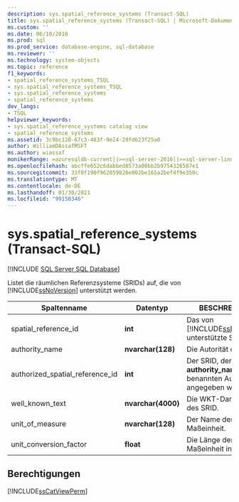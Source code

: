 ```yaml
---
description: sys.spatial_reference_systems (Transact-SQL)
title: sys.spatial_reference_systems (Transact-SQL) | Microsoft-Dokumentation
ms.custom: ''
ms.date: 06/10/2016
ms.prod: sql
ms.prod_service: database-engine, sql-database
ms.reviewer: ''
ms.technology: system-objects
ms.topic: reference
f1_keywords:
- spatial_reference_systems_TSQL
- sys.spatial_reference_systems_TSQL
- sys.spatial_reference_systems
- spatial_reference_systems
dev_langs:
- TSQL
helpviewer_keywords:
- sys.spatial_reference_systems catalog view
- spatial_reference_systems
ms.assetid: 3c9bc120-67c3-463f-9e24-29fd623f25a0
author: WilliamDAssafMSFT
ms.author: wiassaf
monikerRange: =azuresqldb-current||>=sql-server-2016||>=sql-server-linux-2017||=azuresqldb-mi-current
ms.openlocfilehash: abcffe652c6dabbed8573a00bb2b9754326587e1
ms.sourcegitcommit: 33f0f190f962059826e002be165a2bef4f9e350c
ms.translationtype: MT
ms.contentlocale: de-DE
ms.lasthandoff: 01/30/2021
ms.locfileid: "99150346"
---
```

# <a name="sysspatial_reference_systems-transact-sql"></a>sys.spatial_reference_systems (Transact-SQL)
[!INCLUDE [SQL Server SQL Database](../../includes/applies-to-version/sql-asdb.md)]

  Listet die räumlichen Referenzsysteme (SRIDs) auf, die von [!INCLUDE[ssNoVersion](../../includes/ssnoversion-md.md)] unterstützt werden.  

  
|Spaltenname|Datentyp|BESCHREIBUNG|  
|-----------------|---------------|-----------------|  
|spatial_reference_id|**int**|Das von [!INCLUDE[ssNoVersion](../../includes/ssnoversion-md.md)] unterstützte SRID.|  
|authority_name|**nvarchar(128)**|Die Autorität des SRID.|  
|authorized_spatial_reference_id|**int**|Der SRID, der von der in **authority_name** benannten Autorität angegeben wird.|  
|well_known_text|**nvarchar(4000)**|Die WKT-Darstellung des SRID.|  
|unit_of_measure|**nvarchar(128)**|Der Name der Maßeinheit.|  
|unit_conversion_factor|**float**|Die Länge der Maßeinheit in Metern.|  
  
## <a name="permissions"></a>Berechtigungen  
 [!INCLUDE[ssCatViewPerm](../../includes/sscatviewperm-md.md)]  
  
  
